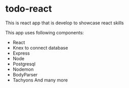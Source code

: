 # todo-react
This is react app that is develop to showcase react skills

This app uses following components:

* React
* Knex to connect database
* Express
* Node
* Postgresql
* Nodemon
* BodyParser
* Tachyons
And many more
